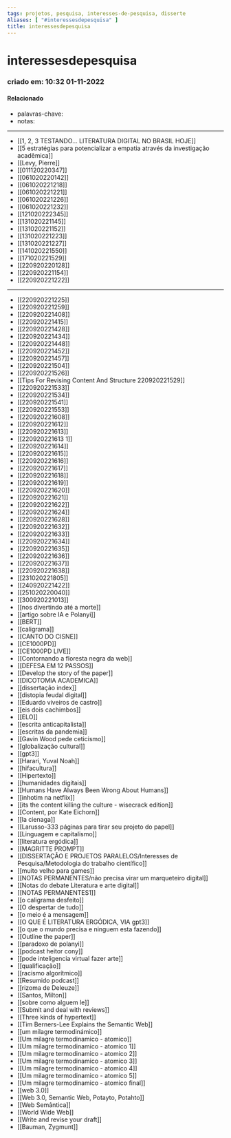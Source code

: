 ```yaml
---
tags: projetos, pesquisa, interesses-de-pesquisa, disserte
Aliases: [ "#interessesdepesquisa" ]
title: interessesdepesquisa
---
```


# interessesdepesquisa

### criado em: 10:32 01-11-2022

#### Relacionado

- palavras-chave: 
- notas:
---
- [[1, 2, 3 TESTANDO... LITERATURA DIGITAL NO BRASIL HOJE]]
- [[5 estratégias para potencializar a empatia através da investigação acadêmica]]
- [[Levy, Pierre]]
- [[011120220347]]
- [[061020220142]]
- [[061020221218]]
- [[061020221221]]
- [[061020221226]]
- [[061020221232]]
- [[121020222345]]
- [[131020221145]]
- [[131020221152]]
- [[131020221223]]
- [[131020221227]]
- [[141020221550]]
- [[171020221529]]
- [[220920220128]]
- [[220920221154]]
- [[220920221222]]

---

- [[220920221225]]
- [[220920221259]]
- [[220920221408]]
- [[220920221415]]
- [[220920221428]]
- [[220920221434]]
- [[220920221448]]
- [[220920221452]]
- [[220920221457]]
- [[220920221504]]
- [[220920221526]]
- [[Tips For Revising Content And Structure 220920221529]]
- [[220920221533]]
- [[220920221534]]
- [[220920221541]]
- [[220920221553]]
- [[220920221608]]
- [[220920221612]]
- [[220920221613]]
- [[220920221613 1]]
- [[220920221614]]
- [[220920221615]]
- [[220920221616]]
- [[220920221617]]
- [[220920221618]]
- [[220920221619]]
- [[220920221620]]
- [[220920221621]]
- [[220920221622]]
- [[220920221624]]
- [[220920221628]]
- [[220920221632]]
- [[220920221633]]
- [[220920221634]]
- [[220920221635]]
- [[220920221636]]
- [[220920221637]]
- [[220920221638]]
- [[231020221805]]
- [[240920221422]]
- [[251020220040]]
- [[300920221013]]
- [[nos divertindo até a morte]]
- [[artigo sobre IA e Polanyi]]
- [[BERT]]
- [[caligrama]]
- [[CANTO DO CISNE]]
- [[CE1000PD]]
- [[CE1000PD LIVE]]
- [[Contornando a floresta negra da web]]
- [[DEFESA EM 12 PASSOS]]
- [[Develop the story of the paper]]
- [[DICOTOMIA ACADEMICA]]
- [[dissertação index]]
- [[distopia feudal digital]]
- [[Eduardo viveiros de castro]]
- [[eis dois cachimbos]]
- [[ELO]]
- [[escrita anticapitalista]]
- [[escritas da pandemia]]
- [[Gavin Wood pede ceticismo]]
- [[globalização cultural]]
- [[gpt3]]
- [[Harari, Yuval Noah]]
- [[hifacultura]]
- [[Hipertexto]]
- [[humanidades digitais]]
- [[Humans Have Always Been Wrong About Humans]]
- [[inhotim na netflix]]
- [[its the content killing the culture - wisecrack edition]]
- [[Content, por Kate Eichorn]]
- [[la cienaga]]
- [[Larusso-333 páginas para tirar seu projeto do papel]]
- [[Linguagem e capitalismo]]
- [[literatura ergódica]]
- [[MAGRITTE PROMPT]]
- [[DISSERTAÇÃO E PROJETOS PARALELOS/Interesses de Pesquisa/Metodologia do trabalho científico]]
- [[muito velho para games]]
- [[NOTAS PERMANENTES/não precisa virar um marqueteiro digital]]
- [[Notas do debate Literatura e arte digital]]
- [[NOTAS PERMANENTES1]]
- [[o caligrama desfeito]]
- [[O despertar de tudo]]
- [[o meio é a mensagem]]
- [[O QUE É LITERATURA ERGÓDICA, VIA gpt3]]
- [[o que o mundo precisa e ninguem esta fazendo]]
- [[Outline the paper]]
- [[paradoxo de polanyi]]
- [[podcast heitor cony]]
- [[pode inteligencia virtual fazer arte]]
- [[qualificação]]
- [[racismo algorítmico]]
- [[Resumido podcast]]
- [[rizoma de Deleuze]]
- [[Santos, Milton]]
- [[sobre como alguem le]]
- [[Submit and deal with reviews]]
- [[Three kinds of hypertext]]
- [[Tim Berners-Lee Explains the Semantic Web]]
- [[um milagre termodinámico]]
- [[Um milagre termodinamico - atomico]]
- [[Um milagre termodinamico - atomico 1]]
- [[Um milagre termodinamico - atomico 2]]
- [[Um milagre termodinamico - atomico 3]]
- [[Um milagre termodinamico - atomico 4]]
- [[Um milagre termodinamico - atomico 5]]
- [[Um milagre termodinamico - atomico final]]
- [[web 3.0]]
- [[Web 3.0, Semantic Web, Potayto, Potahto]]
- [[Web Semântica]]
- [[World Wide Web]]
- [[Write and revise your draft]]
- [[Bauman, Zygmunt]]
